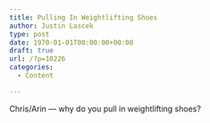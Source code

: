 ```yaml
---
title: Pulling In Weightlifting Shoes
author: Justin Lascek
type: post
date: 1970-01-01T00:00:00+00:00
draft: true
url: /?p=10226
categories:
  - Content

---
```

Chris/Arin &#8212; why do you pull in weightlifting shoes?
